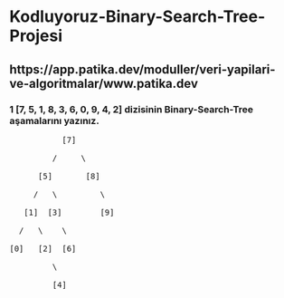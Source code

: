 # Kodluyoruz-Binary-Search-Tree-Projesi
<h2>https://app.patika.dev/moduller/veri-yapilari-ve-algoritmalar/www.patika.dev </h2>
<h3>1 [7, 5, 1, 8, 3, 6, 0, 9, 4, 2] dizisinin Binary-Search-Tree aşamalarını yazınız. </h3>
<pre>
           [7] <br>
         /     \ <br>
      [5]       [8] <br>
     /   \         \ <br>
   [1]  [3]        [9] <br>
  /   \    \ <br>
[0]   [2]  [6] <br>
         \ <br>
         [4] <br>
</pre>
